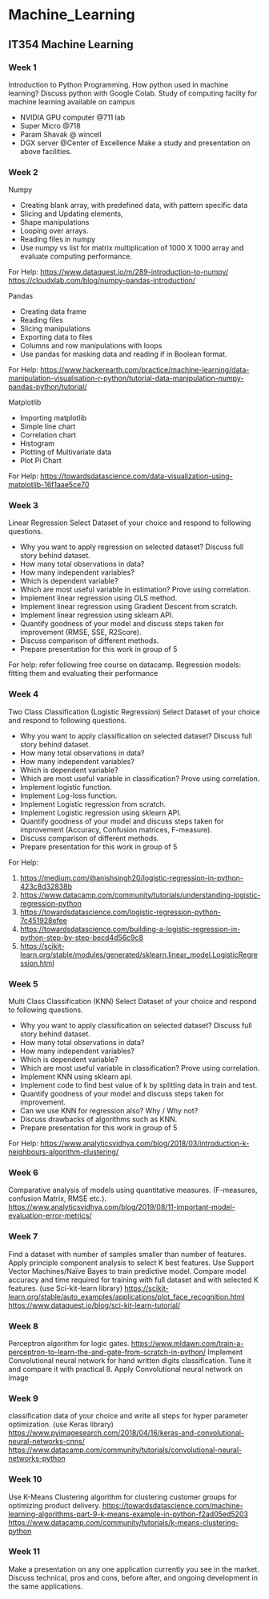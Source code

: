 # Machine_Learning

## IT354 Machine Learning

### Week 1
Introduction to Python Programming. How python used in machine learning? Discuss python with Google Colab.
Study of computing facilty for machine learning available on campus
 - NVIDIA GPU computer @711 lab
 - Super Micro @718
 - Param Shavak @ wincell
 - DGX server @Center of Excellence
 Make a study and presentation on above facilities.
 
### Week 2
Numpy
- Creating blank array, with predefined data, with pattern specific data
- Slicing and Updating elements,
- Shape manipulations
- Looping over arrays.
- Reading files in numpy
- Use numpy vs list for matrix multiplication of 1000 X 1000 array and evaluate computing performance.

For Help:
https://www.dataquest.io/m/289-introduction-to-numpy/
https://cloudxlab.com/blog/numpy-pandas-introduction/

Pandas
- Creating data frame
- Reading files
- Slicing manipulations
- Exporting data to files
- Columns and row manipulations with loops
- Use pandas for masking data and reading if in Boolean format.

For Help:
https://www.hackerearth.com/practice/machine-learning/data-manipulation-visualisation-r-python/tutorial-data-manipulation-numpy-pandas-python/tutorial/

Matplotlib
- Importing matplotlib
- Simple line chart
- Correlation chart
- Histogram
- Plotting of Multivariate data
- Plot Pi Chart

For Help:
https://towardsdatascience.com/data-visualization-using-matplotlib-16f1aae5ce70

### Week 3
Linear Regression
Select Dataset of your choice and respond to following questions.
- Why you want to apply regression on selected dataset? Discuss full story behind dataset.
- How many total observations in data?
- How many independent variables?
- Which is dependent variable?
- Which are most useful variable in estimation? Prove using correlation.
- Implement linear regression using OLS method.
- Implement linear regression using Gradient Descent from scratch.
- Implement linear regression using sklearn API.
- Quantify goodness of your model and discuss steps taken for improvement (RMSE, SSE, R2Score).
- Discuss comparison of different methods.
- Prepare presentation for this work in group of 5

For help: refer following free course on datacamp. Regression models: fitting them and evaluating their performance

### Week 4
Two Class Classification (Logistic Regression)
Select Dataset of your choice and respond to following questions.
- Why you want to apply classification on selected dataset? Discuss full story behind dataset.
- How many total observations in data?
- How many independent variables?
- Which is dependent variable?
- Which are most useful variable in classification? Prove using correlation.
- Implement logistic function.
- Implement Log-loss function.
- Implement Logistic regression from scratch.
- Implement Logistic regression using sklearn API.
- Quantify goodness of your model and discuss steps taken for improvement (Accuracy, Confusion matrices, F-measure).
- Discuss comparison of different methods.
- Prepare presentation for this work in group of 5

For Help:
1. https://medium.com/@anishsingh20/logistic-regression-in-python-423c8d32838b
2. https://www.datacamp.com/community/tutorials/understanding-logistic-regression-python
3. https://towardsdatascience.com/logistic-regression-python-7c451928efee
4. https://towardsdatascience.com/building-a-logistic-regression-in-python-step-by-step-becd4d56c9c8
5. https://scikit-learn.org/stable/modules/generated/sklearn.linear_model.LogisticRegression.html

### Week 5
Multi Class Classification (KNN)
Select Dataset of your choice and respond to following questions.
- Why you want to apply classification on selected dataset? Discuss full story behind dataset.
- How many total observations in data?
- How many independent variables?
- Which is dependent variable?
- Which are most useful variable in classification? Prove using correlation.
- Implement KNN using sklearn api.
- Implement code to find best value of k by splitting data in train and test.
- Quantify goodness of your model and discuss steps taken for improvement.
- Can we use KNN for regression also? Why / Why not?
- Discuss drawbacks of algorithms such as KNN.
- Prepare presentation for this work in group of 5

For Help:
https://www.analyticsvidhya.com/blog/2018/03/introduction-k-neighbours-algorithm-clustering/

### Week 6
Comparative analysis of models using quantitative measures.
(F-measures, confusion Matrix, RMSE etc.).
https://www.analyticsvidhya.com/blog/2019/08/11-important-model-evaluation-error-metrics/

### Week 7
Find a dataset with number of samples smaller than number of features. Apply principle component analysis to select K best features. Use Support Vector Machines/Naïve Bayes to train predictive model. Compare model accuracy and time required for training with full dataset and with selected K features. (use Sci-kit-learn library)
https://scikit-learn.org/stable/auto_examples/applications/plot_face_recognition.html
https://www.dataquest.io/blog/sci-kit-learn-tutorial/

### Week 8
Perceptron algorithm for logic gates.
https://www.mldawn.com/train-a-perceptron-to-learn-the-and-gate-from-scratch-in-python/
Implement Convolutional neural network for hand written digits classification. Tune it and compare it with practical 8. Apply Convolutional neural network on image 

### Week 9
classification data of your choice and write all steps for hyper parameter optimization. (use Keras library)
https://www.pyimagesearch.com/2018/04/16/keras-and-convolutional-neural-networks-cnns/
https://www.datacamp.com/community/tutorials/convolutional-neural-networks-python

### Week 10
Use K-Means Clustering algorithm for clustering customer groups for optimizing product delivery.
https://towardsdatascience.com/machine-learning-algorithms-part-9-k-means-example-in-python-f2ad05ed5203
https://www.datacamp.com/community/tutorials/k-means-clustering-python

### Week 11
Make a presentation on any one application currently you see in the market. Discuss technical, pros and cons, before after, and ongoing development in the same applications.




